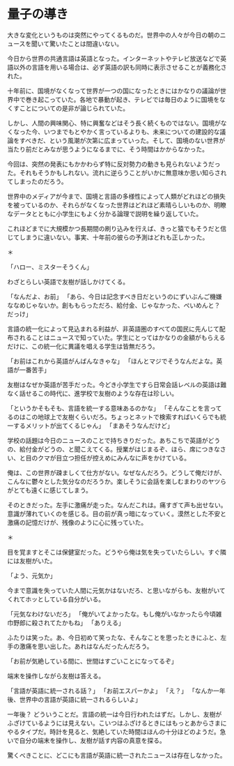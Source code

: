 
# 量子の導き

大きな変化というものは突然にやってくるものだ。世界中の人々が今日の朝のニュースを聞いて驚いたことは間違いない。

今日から世界の共通言語は英語となった。インターネットやテレビ放送などで英語以外の言語を用いる場合は、必ず英語の訳も同時に表示させることが義務化された。

十年前に、国境がなくなって世界が一つの国になったときにはかなりの議論が世界中で巻き起こっていた。各地で暴動が起き、テレビでは毎日のように国境をなくすことについての是非が論じられていた。

しかし、人間の興味関心、特に興奮などはそう長く続くものではない。国境がなくなった今、いつまでもとやかく言っているよりも、未来についての建設的な議論をすべきだ、という風潮が次第に広まっていった。そして、国境のない世界が当たり前だとみなが思うようになるまでに、そう時間はかからなかった。

今回は、突然の発表にもかかわらず特に反対勢力の動きも見られないようだった。それもそうかもしれない。流れに逆らうことがいかに無意味か思い知らされてしまったのだろう。

世界中のメディアが今まで、国境と言語の多様性によって人類がどれほどの損失を被っているのか、それらがなくなった世界はどれほど素晴らしいものか、明瞭なデータとともに小学生にもよく分かる論理で説明を繰り返していた。

これほどまでに大規模かつ長期間の刷り込みを行えば、きっと猿でもそうだと信じてしまうに違いない。事実、十年前の彼らの予測はどれも正しかった。

＊

「ハロー、ミスターそうくん」

わざとらしい英語で友樹が話しかけてくる。

「なんだよ、お前」
「あら、今日は記念すべき日だというのにずいぶんご機嫌ななめじゃないか。創ももらっただろ、給付金、じゃなかった、ぺいめんと？ だっけ」

言語の統一化によって見込まれる利益が、非英語圏のすべての国民に先んじて配布されることはニュースで知っていた。学生にとってはかなりの金額がもらえるだけに、この統一化に異議を唱える学生は皆無だろう。

「お前はこれから英語がんばんなきゃな」
「ほんとマジでそうなんだよな。英語が一番苦手」

友樹はなぜか英語が苦手だった。今どき小学生ですら日常会話レベルの英語は難なく話せるこの時代に、進学校で友樹のような存在は珍しい。

「というかそもそも、言語を統一する意味あるのかな」
「そんなことを言ってるのはこの地球上で友樹くらいだろ。ちょっとネットで検索すればいくらでも統一するメリットが出てくるじゃん」
「まあそうなんだけど」

学校の話題は今日のニュースのことで持ちきりだった。あちこちで英語がどうの、給付金がどうの、と聞こえてくる。授業がはじまるぞ、ほら、席につきなさい、と目のクマが目立つ担任が控えめにみんなに声をかけている。

俺は、この世界が疎ましくて仕方がない。なぜなんだろう。どうして俺だけが、こんなに鬱々とした気分なのだろうか。楽しそうに会話を楽しむまわりのヤツらがとても遠くに感じてしまう。

そのときだった。左手に激痛が走った。なんだこれは。痛すぎて声も出せない。意識が薄れていくのを感じる。目の前が真っ暗になっていく。漠然とした不安と激痛の記憶だけが、残像のように心に残っていた。

＊

目を覚ますとそこは保健室だった。どうやら俺は気を失っていたらしい。すぐ隣には友樹がいた。

「よう、元気か」

今まで意識を失っていた人間に元気かはないだろ、と思いながらも、友樹がいてくれてホッとしている自分がいる。

「元気なわけないだろ」
「俺がいてよかったな。もし俺がいなかったら今頃雑巾野郎に殺されてたかもね」
「ありえる」

ふたりは笑った。あ、今日初めて笑ったな、そんなことを思ったときにふと、左手の激痛を思い出した。あれはなんだったんだろう。

「お前が気絶している間に、世間はすごいことになってるぞ」

端末を操作しながら友樹は答える。

「言語が英語に統一される話？」
「お前エスパーかよ」
「え？」
「なんか一年後、世界中の言語が英語に統一されるらしいよ」

一年後？ どういうことだ。言語の統一は今日行われたはずだ。しかし、友樹がふざけているようには見えない。こいつはふざけるときにはもっとあからさまにやるタイプだ。時計を見ると、気絶していた時間はほんの十分ほどのようだ。急いで自分の端末を操作し、友樹が話す内容の真意を探る。

驚くべきことに、どこにも言語が英語に統一されたニュースは存在しなかった。
